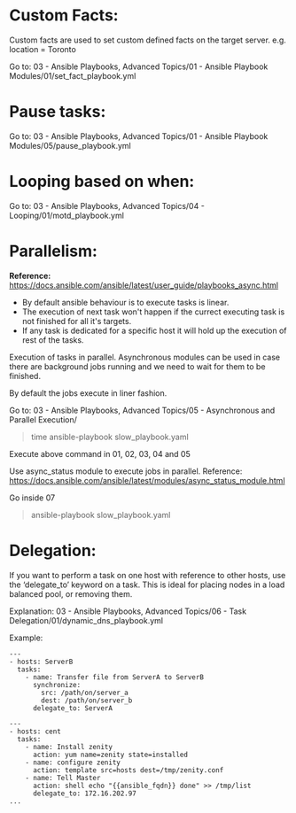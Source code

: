 # Custom Facts:

Custom facts are used to set custom defined facts on the target server. e.g. location = Toronto 
 
Go to: 03 - Ansible Playbooks, Advanced Topics/01 - Ansible Playbook Modules/01/set_fact_playbook.yml

# Pause tasks: 
Go to: 03 - Ansible Playbooks, Advanced Topics/01 - Ansible Playbook Modules/05/pause_playbook.yml

# Looping based on when:
Go to: 03 - Ansible Playbooks, Advanced Topics/04 - Looping/01/motd_playbook.yml

# Parallelism: 
**Reference:** https://docs.ansible.com/ansible/latest/user_guide/playbooks_async.html

- By default ansible behaviour is to execute tasks is linear. 
- The execution of next task won't happen if the currect executing task is not finished for all it's targets. 
- If any task is dedicated for a specific host it will hold up the execution of rest of the tasks. 


Execution of tasks in parallel. Asynchronous modules can be used in case there are background jobs running and we need to wait for them to be finished. 

By default the jobs execute in liner fashion. 

Go to: 03 - Ansible Playbooks, Advanced Topics/05 - Asynchronous and Parallel Execution/ 

> time ansible-playbook slow_playbook.yaml 

Execute above command in 01, 02, 03, 04 and 05

Use async_status module to execute jobs in parallel. 
Reference: https://docs.ansible.com/ansible/latest/modules/async_status_module.html

Go inside 07 

> ansible-playbook slow_playbook.yaml

	
# Delegation: 

If you want to perform a task on one host with reference to other hosts, use the ‘delegate_to’ keyword on a task. This is ideal for placing nodes in a load balanced pool, or removing them. 

Explanation: 03 - Ansible Playbooks, Advanced Topics/06 - Task Delegation/01/dynamic_dns_playbook.yml

Example:
```
---
- hosts: ServerB
  tasks:
    - name: Transfer file from ServerA to ServerB
      synchronize:
        src: /path/on/server_a
        dest: /path/on/server_b
      delegate_to: ServerA
```
```
---
- hosts: cent
  tasks:
    - name: Install zenity
      action: yum name=zenity state=installed
    - name: configure zenity
      action: template src=hosts dest=/tmp/zenity.conf
    - name: Tell Master
      action: shell echo "{{ansible_fqdn}} done" >> /tmp/list
      delegate_to: 172.16.202.97
...
```
